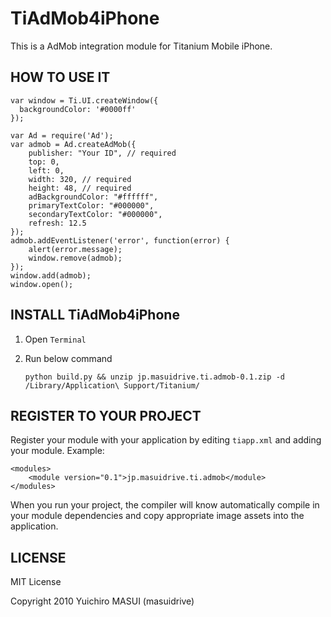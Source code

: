 TiAdMob4iPhone
===========================================

This is a AdMob integration module for Titanium Mobile iPhone.



HOW TO USE IT
-----------------------------

	var window = Ti.UI.createWindow({
	  backgroundColor: '#0000ff'
	});
	
	var Ad = require('Ad');
	var admob = Ad.createAdMob({
	    publisher: "Your ID", // required
	    top: 0,
	    left: 0,
	    width: 320, // required
	    height: 48, // required
	    adBackgroundColor: "#ffffff",
	    primaryTextColor: "#000000",
	    secondaryTextColor: "#000000",
	    refresh: 12.5
	});
	admob.addEventListener('error', function(error) {
	    alert(error.message);
	    window.remove(admob);
	});
	window.add(admob);
	window.open();


INSTALL TiAdMob4iPhone
--------------------

1. Open `Terminal`
2. Run below command

	`python build.py && unzip jp.masuidrive.ti.admob-0.1.zip -d /Library/Application\ Support/Titanium/`


REGISTER TO YOUR PROJECT
---------------------

Register your module with your application by editing `tiapp.xml` and adding your module.
Example:

	<modules>
		<module version="0.1">jp.masuidrive.ti.admob</module>
	</modules>

When you run your project, the compiler will know automatically compile in your module
dependencies and copy appropriate image assets into the application.


LICENSE
---------------------
MIT License

Copyright 2010 Yuichiro MASUI (masuidrive)
